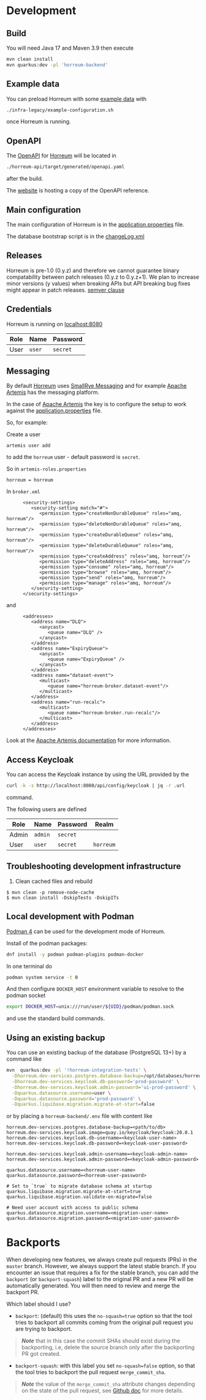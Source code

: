 # Development

## Build

You will need Java 17 and Maven 3.9 then execute

```bash
mvn clean install
mvn quarkus:dev -pl 'horreum-backend'
```

## Example data

You can preload Horreum with some [example data](https://github.com/Hyperfoil/Horreum/blob/master/infra-legacy/example-configuration.sh) with

```bash
./infra-legacy/example-configuration.sh
```

once Horreum is running.

## OpenAPI

The [OpenAPI](https://www.openapis.org/) for [Horreum](https://github.com/Hyperfoil/Horreum/) will be located in

```bash
./horreum-api/target/generated/openapi.yaml
```

after the build.

The [website](https://horreum.hyperfoil.io/docs/reference/api-reference/) is hosting a copy of the OpenAPI reference.

## Main configuration

The main configuration of Horreum is in the [application.properties](https://github.com/Hyperfoil/Horreum/blob/master/horreum-backend/src/main/resources/application.properties) file.

The database bootstrap script is in the [changeLog.xml](https://github.com/Hyperfoil/Horreum/blob/master/horreum-backend/src/main/resources/db/changeLog.xml)

## Releases

Horreum is pre-1.0 (0.y.z) and therefore we cannot guarantee binary compatability between patch releases (0.y.z to 0.y.z+1). We plan to increase minor versions (y values) when breaking APIs but API breaking bug fixes might appear in patch releases. [semver clause](https://semver.org/#spec-item-4)

## Credentials

Horreum is running on [localhost:8080](http://localhost:8080)

| Role | Name | Password |
| ---- | ---- | -------- |
| User | `user` | `secret` |


## Messaging

By default [Horreum](https://github.com/Hyperfoil/Horreum/) uses [SmallRye Messaging](https://smallrye.io/smallrye-reactive-messaging/smallrye-reactive-messaging/3.3/index.html) and
for example [Apache Artemis](https://activemq.apache.org/components/artemis/) has the messaging platform.

In the case of [Apache Artemis](https://activemq.apache.org/components/artemis/) the key is to configure the setup to work against the 
[application.properties](https://github.com/Hyperfoil/Horreum/blob/master/horreum-backend/src/main/resources/application.properties) file.

So, for example:

Create a user
```
artemis user add
```

to add the `horreum` user - default password is `secret`.

So in `artemis-roles.properties`
```
horreum = horreum
```

In `broker.xml`
```
      <security-settings>
         <security-setting match="#">
            <permission type="createNonDurableQueue" roles="amq, horreum"/>
            <permission type="deleteNonDurableQueue" roles="amq, horreum"/>
            <permission type="createDurableQueue" roles="amq, horreum"/>
            <permission type="deleteDurableQueue" roles="amq, horreum"/>
            <permission type="createAddress" roles="amq, horreum"/>
            <permission type="deleteAddress" roles="amq, horreum"/>
            <permission type="consume" roles="amq, horreum"/>
            <permission type="browse" roles="amq, horreum"/>
            <permission type="send" roles="amq, horreum"/>
            <permission type="manage" roles="amq, horreum"/>
         </security-setting>
      </security-settings>
```

and

```
      <addresses>
         <address name="DLQ">
            <anycast>
               <queue name="DLQ" />
            </anycast>
         </address>
         <address name="ExpiryQueue">
            <anycast>
               <queue name="ExpiryQueue" />
            </anycast>
         </address>
         <address name="dataset-event">
            <multicast>
               <queue name="horreum-broker.dataset-event"/>
            </multicast>
         </address>
         <address name="run-recalc">
            <multicast>
               <queue name="horreum-broker.run-recalc"/>
            </multicast>
         </address>
      </addresses>
```

Look at the [Apache Artemis documentation](https://activemq.apache.org/components/artemis/documentation/) for more information.

## Access Keycloak

You can access the Keycloak instance by using the URL provided by the

```bash
curl -k -s http://localhost:8080/api/config/keycloak | jq -r .url
```

command.

The following users are defined

| Role | Name | Password | Realm |
| ---- | ---- | -------- | ----- |
| Admin | `admin` | `secret` | |
| User | `user` | `secret` | `horreum` |

## Troubleshooting development infrastructure

1. Clean cached files and rebuild

```shell
$ mvn clean -p remove-node-cache
$ mvn clean install -DskipTests -DskipITs
```

## Local development with Podman

[Podman 4](https://podman.io/) can be used for the development mode of Horreum.

Install of the podman packages:

``` bash
dnf install -y podman podman-plugins podman-docker
```

In one terminal do
``` bash
podman system service -t 0
```
And then configure `DOCKER_HOST` environment variable to resolve to the podman socket

``` bash
export DOCKER_HOST=unix:///run/user/${UID}/podman/podman.sock
```

and use the standard build commands.

## Using an existing backup

You can use an existing backup of the database (PostgreSQL 13+) by a command like

```bash
mvn  quarkus:dev -pl '!horreum-integration-tests' \
  -Dhorreum.dev-services.postgres.database-backup=/opt/databases/horreum-prod-db/ \
  -Dhorreum.dev-services.keycloak.db-password='prod-password' \
  -Dhorreum.dev-services.keycloak.admin-password='ui-prod-password' \
  -Dquarkus.datasource.username=user \
  -Dquarkus.datasource.password='prod-password' \
  -Dquarkus.liquibase.migration.migrate-at-start=false
```

or by placing a `horreum-backend/.env` file with content like

```
horreum.dev-services.postgres.database-backup=<path/to/db>
horreum.dev-services.keycloak.image=quay.io/keycloak/keycloak:20.0.1
horreum.dev-services.keycloak.db-username=<keycloak-user-name>
horreum.dev-services.keycloak.db-password=<keycloak-user-password>

horreum.dev-services.keycloak.admin-username=<keycloak-admin-name>
horreum.dev-services.keycloak.admin-password=<keycloak-admin-password>

quarkus.datasource.username=<horreum-user-name>
quarkus.datasource.password=<horreum-user-password>

# Set to `true` to migrate database schema at startup
quarkus.liquibase.migration.migrate-at-start=true
quarkus.liquibase.migration.validate-on-migrate=false

# Need user account with access to public schema
quarkus.datasource.migration.username=<migration-user-name>
quarkus.datasource.migration.password=<migration-user-password>
```

# Backports
When developing new features, we always create pull requests (PRs) in the `master` branch. However, we always support the latest stable branch. If you encounter an issue that requires a fix for the stable branch, you can add the `backport` (or `backport-squash`) label to the original PR and a new PR will be automatically generated. You will then need to review and merge the backport PR.

Which label should I use?
* `backport`: (default) this uses the `no-squash=true` option so that the tool tries to backport all commits coming from the original pull request you are trying to backport.
> _**Note**_ that in this case the commit SHAs should exist during the backporting, i.e,
delete the source branch only after the backporting PR got created.
* `backport-squash`: with this label you set `no-squash=false` option, so that the tool tries to backport the pull request `merge_commit_sha`.
> _**Note**_ the value of the `merge_commit_sha` attribute changes depending on the state of the pull request, see [Github doc](https://docs.github.com/en/rest/pulls/pulls?apiVersion=2022-11-28#get-a-pull-request) for more details.
